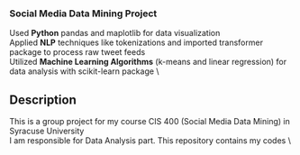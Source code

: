 ### Social Media Data Mining Project

Used **Python** pandas and maplotlib for data visualization \
Applied **NLP** techniques like tokenizations and imported transformer package to process raw tweet feeds \
Utilized **Machine Learning Algorithms** (k-means and linear regression) for data analysis with scikit-learn package \

## Description

This is a group project for my course CIS 400 (Social Media Data Mining) in Syracuse University \
I am responsible for Data Analysis part. This repository contains my codes \

